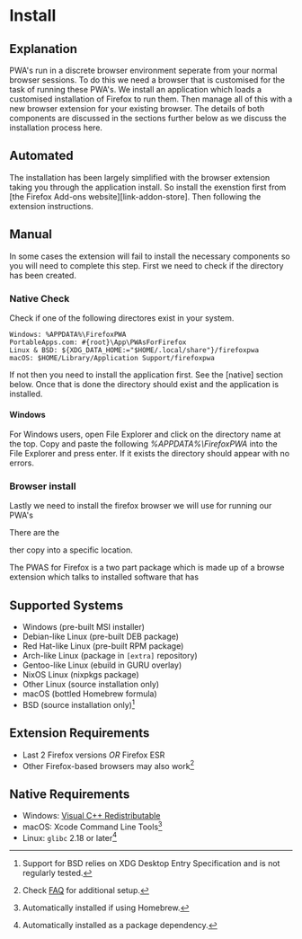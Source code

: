 # Install

## Explanation

PWA's run in a discrete browser environment seperate from your normal browser sessions. To do this we need a browser that is customised for the task of running these PWA's. We install an application which loads a customised installation of Firefox to run them. Then manage all of this with a new browser extension for your existing browser. The details of both components are discussed in the sections further below as we discuss the installation process here.

## Automated

The installation has been largely simplified with the browser extension taking you through the application install. So install the exenstion first from [the Firefox Add-ons website][link-addon-store]. Then following the extension instructions.

## Manual

In some cases the extension will fail to install the necessary components so you will need to complete this step. First we need to check if the directory has been created. 

### Native Check
Check if one of the following directores exist in your system.

    Windows: %APPDATA%\FirefoxPWA
    PortableApps.com: #{root}\App\PWAsForFirefox
    Linux & BSD: ${XDG_DATA_HOME:="$HOME/.local/share"}/firefoxpwa
    macOS: $HOME/Library/Application Support/firefoxpwa

If not then you need to install the application first. See the [native] section below. Once that is done the directory should exist and the application is installed. 

#### Windows
For Windows users, open File Explorer and click on the directory name at the top. Copy and paste the following _%APPDATA%\FirefoxPWA_ into the File Explorer and press enter. If it exists the directory should appear with no errors.

### Browser install
Lastly we need to install the firefox browser we will use for running our PWA's


There are the


ther copy into a specific location.

The PWAS for Firefox is a two part package which is made up of a browse extension which talks to installed software that has 


## Supported Systems

* Windows (pre-built MSI installer)
* Debian-like Linux (pre-built DEB package)
* Red Hat-like Linux (pre-built RPM package)
* Arch-like Linux (package in `[extra]` repository)
* Gentoo-like Linux (ebuild in GURU overlay)
* NixOS Linux (nixpkgs package)
* Other Linux (source installation only)
* macOS (bottled Homebrew formula)
* BSD (source installation only)[^4]

## Extension Requirements

* Last 2 Firefox versions *OR* Firefox ESR
* Other Firefox-based browsers may also work[^1]

## Native Requirements

* Windows: [Visual C++ Redistributable](https://support.microsoft.com/en-us/help/2977003/the-latest-supported-visual-c-downloads)
* macOS: Xcode Command Line Tools[^2]
* Linux: `glibc` 2.18 or later[^3]

[^1]: Check [FAQ](../help/faq.md#how-to-use-an-alternative-browser-as-a-main-browser) for additional setup.
[^2]: Automatically installed if using Homebrew.
[^3]: Automatically installed as a package dependency.
[^4]: Support for BSD relies on XDG Desktop Entry Specification and is not regularly tested.